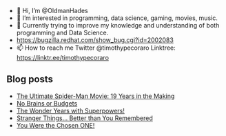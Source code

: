 - 👋 Hi, I’m @OldmanHades
- 👀 I’m interested in programming, data science, gaming, movies, music.
- 🌱 Currently trying to improve my knowledge and understanding of both programming and Data Science.
- https://bugzilla.redhat.com/show_bug.cgi?id=2002083
- 📫 How to reach me Twitter @timothypecoraro
Linktree: https://linktr.ee/timothypecoraro

## Blog posts
<!-- BLOG-POST-LIST:START -->
- [The Ultimate Spider-Man Movie: 19 Years in the Making](https://medium.com/@timothypecoraro/the-ultimate-spider-man-movie-19-years-in-the-making-3e51a39364cd?source=rss-5097f5c9b801------2)
- [No Brains or Budgets](https://medium.com/@timothypecoraro/no-brains-or-budgets-3a81bd614600?source=rss-5097f5c9b801------2)
- [The Wonder Years with Superpowers!](https://medium.com/@timothypecoraro/the-wonder-years-with-superpowers-cf15b4185a4a?source=rss-5097f5c9b801------2)
- [Stranger Things… Better than You Remembered](https://medium.com/@timothypecoraro/stranger-things-better-than-you-remembered-b42d4baeec16?source=rss-5097f5c9b801------2)
- [You Were the Chosen ONE!](https://medium.com/@timothypecoraro/you-were-the-chosen-one-e61bed187345?source=rss-5097f5c9b801------2)
<!-- BLOG-POST-LIST:END -->
